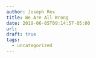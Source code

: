 ```yaml
---
author: Joseph Rex
title: We Are All Wrong
date: 2019-06-05T09:14:57-05:00
url:
draft: true
tags:
  - uncategorized
---
```


